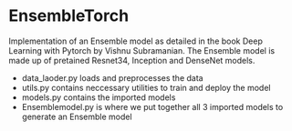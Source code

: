 # EnsembleTorch
Implementation of an Ensemble model as detailed in the book Deep Learning with Pytorch by Vishnu Subramanian.
The Ensemble model is made up of pretained Resnet34, Inception and DenseNet models.

- data_laoder.py loads and preprocesses the data
- utils.py contains neccessary utilities to train and deploy the model
- models.py contains the imported models
- Ensemblemodel.py is where we put together all 3 imported models to generate an Ensemble model

